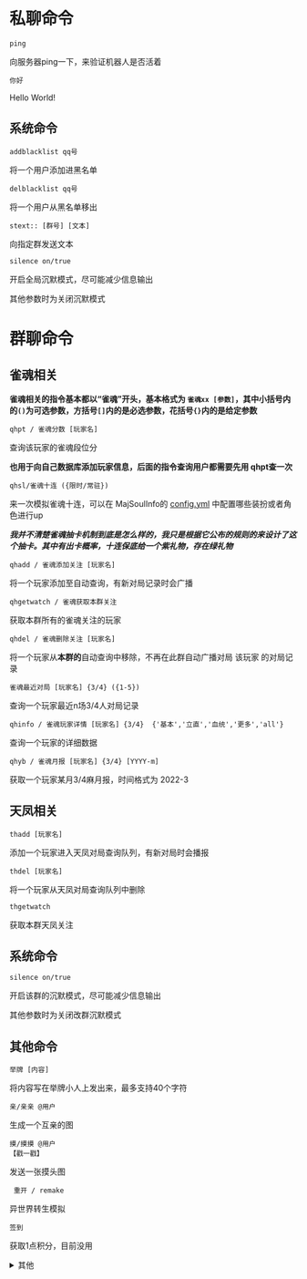 # 私聊命令

```
ping
```
向服务器ping一下，来验证机器人是否活着

```
你好
```
Hello World!

## 系统命令
```
addblacklist qq号
```
将一个用户添加进黑名单

```
delblacklist qq号
```
将一个用户从黑名单移出

```
stext:: [群号] [文本]
```
向指定群发送文本


```
silence on/true
```
开启全局沉默模式，尽可能减少信息输出

其他参数时为关闭沉默模式



# 群聊命令

## 雀魂相关

**雀魂相关的指令基本都以“雀魂”开头，基本格式为 `雀魂xx [参数]`，其中小括号内的`()`为可选参数，方括号`[]`内的是必选参数，花括号`{}`内的是给定参数**


 ```
qhpt / 雀魂分数 [玩家名] 
 ```

 查询该玩家的雀魂段位分

 **也用于向自己数据库添加玩家信息，后面的指令查询用户都需要先用 qhpt查一次**

```
qhsl/雀魂十连 ({限时/常驻}) 
```

来一次模拟雀魂十连，可以在 MajSoulInfo的 [config.yml](./plugin/MajSoulInfo/config.yml) 中配置哪些装扮或者角色进行up

***我并不清楚雀魂抽卡机制到底是怎么样的，我只是根据它公布的规则的来设计了这个抽卡。其中有出卡概率，十连保底给一个紫礼物，存在绿礼物***

```
qhadd / 雀魂添加关注 [玩家名] 
```

将一个玩家添加至自动查询，有新对局记录时会广播

```
qhgetwatch / 雀魂获取本群关注 
```

获取本群所有的雀魂关注的玩家

```
qhdel / 雀魂删除关注 [玩家名] 
```
将一个玩家从**本群的**自动查询中移除，不再在此群自动广播对局 该玩家 的对局记录

```
雀魂最近对局 [玩家名] {3/4} ({1-5})
```

查询一个玩家最近n场3/4人对局记录

```
qhinfo / 雀魂玩家详情 [玩家名] {3/4}  {'基本','立直','血统','更多','all'}
```

查询一个玩家的详细数据

```
qhyb / 雀魂月报 [玩家名] {3/4} [YYYY-m]
```
获取一个玩家某月3/4麻月报，时间格式为 2022-3

## 天凤相关

```
thadd [玩家名]
```
添加一个玩家进入天凤对局查询队列，有新对局时会播报

```
thdel [玩家名]
```

将一个玩家从天凤对局查询队列中删除

```
thgetwatch
```
获取本群天凤关注


## 系统命令

```
silence on/true
```
开启该群的沉默模式，尽可能减少信息输出

其他参数时为关闭改群沉默模式



## 其他命令
```
举牌 [内容] 
```
将内容写在举牌小人上发出来，最多支持40个字符

```
亲/亲亲 @用户
```
生成一个互亲的图

```
摸/摸摸 @用户
【戳一戳】
```
发送一张摸头图

```
 重开 / remake
```
异世界转生模拟

```
签到
```
获取1点积分，目前没用

<details>
<summary>其他</summary>
<h3>色色 (默认关闭)</h3>
<pre><code>
setu/涩图/色图 (tag)
</code></pre>
从<a href="https://api.lolicon.app/#/setu">网站</a>请求一份色图

获取色图链接后从i.pixiv.cat获取色图，很有可能超时而发不出来
</details>